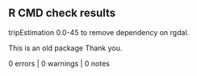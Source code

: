 ## R CMD check results

tripEstimation 0.0-45 to remove dependency on rgdal. 

This is an old package
Thank you. 


0 errors | 0 warnings | 0 notes
